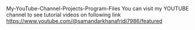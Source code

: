 My-YouTube-Channel-Projects-Program-Files
You can visit my YOUTUBE channel to see tutorial videos on following link
https://www.youtube.com/@samandarkhanafridi7986/featured
